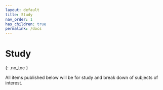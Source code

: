 ```yaml
---
layout: default
title: Study
nav_order: 1
has_children: true
permalink: /docs
---
```


# Study
{: .no_toc }

All items published below will be for study and break down of subjects of interest.